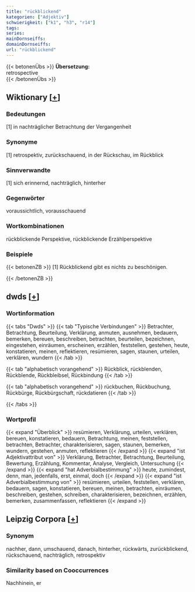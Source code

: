 ```yaml
---
title: "rückblickend"
kategorien: ["Adjektiv"]
schwierigkeit: ["k1", "h3", "r14"]
tags:
series:
mainDornseiffs:
domainDornseiffs:
url: "rückblickend"
---
```


{{< betonenÜbs >}}
**Übersetzung:**  
retrospective  
{{< /betonenÜbs >}}

## Wiktionary [[+](https://de.wiktionary.org/wiki/rückblickend)]

### Bedeutungen
[1] in nachträglicher Betrachtung der Vergangenheit  

### Synonyme
[1] retrospektiv, zurückschauend, in der Rückschau, im Rückblick  

### Sinnverwandte
[1] sich erinnernd, nachträglich, hinterher  

### Gegenwörter
voraussichtlich, vorausschauend  

### Wortkombinationen
rückblickende Perspektive, rückblickende Erzählperspektive  

### Beispiele
{{< betonenZB >}}
[1] Rückblickend gibt es nichts zu beschönigen.  

{{< /betonenZB >}}


## dwds [[+](https://www.dwds.de/wb/rückblickend)]

### Wortinformation
{{< tabs "Dwds" >}}
{{< tab "Typische Verbindungen" >}}
Betrachter, Betrachtung, Beurteilung, Verklärung, anmuten, ausnehmen, bedauern, bemerken, bereuen, beschreiben, betrachten, beurteilen, bezeichnen, eingestehen, einräumen, erscheinen, erzählen, feststellen, gestehen, heute, konstatieren, meinen, reflektieren, resümieren, sagen, staunen, urteilen, verklären, wundern
{{< /tab >}}

{{< tab "alphabetisch vorangehend" >}}
Rückblick, rückblenden, Rückblende, Rückbleibsel, Rückbindung
{{< /tab >}}

{{< tab "alphabetisch vorangehend" >}}
rückbuchen, Rückbuchung, Rückbürge, Rückbürgschaft, rückdatieren
{{< /tab >}}

{{< /tabs >}}

### Wortprofil
{{< expand "Überblick" >}} resümieren, Verklärung, urteilen, verklären, bereuen, konstatieren, bedauern, Betrachtung, meinen, feststellen, betrachten, Betrachter, charakterisieren, sagen, staunen, bemerken, wundern, gestehen, anmuten, reflektieren {{< /expand >}}
{{< expand "ist Adjektivattribut von" >}} Verklärung, Betrachter, Betrachtung, Beurteilung, Bewertung, Erzählung, Kommentar, Analyse, Vergleich, Untersuchung {{< /expand >}}
{{< expand "hat Adverbialbestimmung" >}} heute, zumindest, denn, man, jedenfalls, erst, einmal, doch {{< /expand >}}
{{< expand "ist Adverbialbestimmung von" >}} resümieren, urteilen, feststellen, verklären, bedauern, sagen, konstatieren, bereuen, meinen, betrachten, einräumen, beschreiben, gestehen, schreiben, charakterisieren, bezeichnen, erzählen, bemerken, zusammenfassen, reflektieren {{< /expand >}}

## Leipzig Corpora [[+](https://corpora.uni-leipzig.de/en/res?word=rückblickend&corpusId=deu_newscrawl-public_2018)]


### Synonym
nachher, dann, umschauend, danach, hinterher, rückwärts, zurückblickend, rückschauend, nachträglich, retrospektiv


### Similarity based on Cooccurrences
Nachhinein, er

